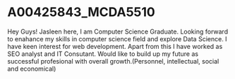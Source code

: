 # A00425843_MCDA5510

Hey Guys!
Jasleen here, I am Computer Science Graduate. 
Looking forward to enahance my skills in computer science field and explore Data Science. 
I have keen interest for web development. Apart from this I have worked as SEO analyst and IT Consutant.
Would like to build up my future as successful profesional with overall growth.(Personnel, intellectual, social and economical)
